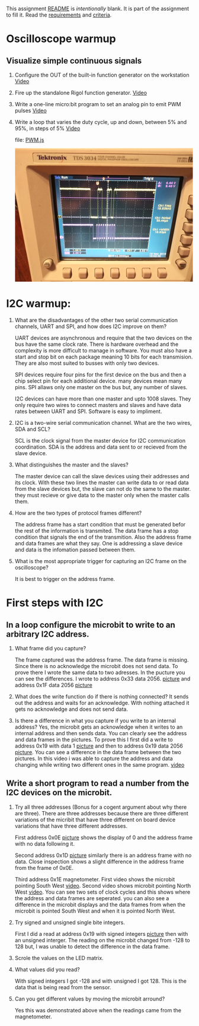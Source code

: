 This assignment [README](README.md) is _intentionally_ blank. It is part of the assignment to fill it. Read the [requirements](requirements.md) and [criteria](criteria.md).

# Oscilloscope warmup

## Visualize simple continuous signals

1. Configure the OUT of the built-in function generator on the workstation
  [Video](https://drive.google.com/open?id=1KaVA-8ODM3Nq4mszeLmeU4ybDzrl-X06)
  
2. Fire up the standalone Rigol function generator.
  [Video](https://drive.google.com/open?id=1KbOLyCi8Whs5TwbCIVZ05xRh6Tswb3WI)
  
3. Write a one-line micro:bit program to set an analog pin to emit PWM pulses
  [Video](https://drive.google.com/open?id=1L1lBcZV-wYVSt4BwrvFeOQ2wgPvMRI_d)
  
4. Write a loop that varies the duty cycle, up and down, between 5% and 95%, in steps of 5%
  [Video](https://drive.google.com/open?id=1K3JJoz3r66mBR8rAS8xY1Wm9DV71DDp8)
  
    file: [PWM.js](https://github.com/Introduction-to-Computer-Engineering/final-project-assignment-8-week-13-vincefeil/blob/master/PWM.js)
    
    ![alt text](https://github.com/Introduction-to-Computer-Engineering/final-project-assignment-8-week-13-vincefeil/blob/master/i2cWrite0x332056.jpg)
  
  

# I2C warmup:

1. What are the disadvantages of the other two serial communication channels, UART and SPI, and how does I2C improve on them?

   UART devices are asynchronous and require that the two devices on the bus have the same clock rate. There is hardware overhead and      the complexity is more difficult to manage in software. You must also have a start and stop bit on each package meaning 10 bits for      each transmision. They are also most suited to busses with only two devices.
   
   SPI devices require four pins for the first device on the bus and then a chip select pin for each additional device. many devices        mean many pins. SPI allaws only one master on the bus but, any number of slaves.
   
   I2C devices can have more than one master and upto 1008 slaves. They only require two wires to connect masters and slaves and have      data rates between UART and SPI. Software is easy to impliment.


2. I2C is a two-wire serial communication channel. What are the two wires, SDA and SCL?

    SCL is the clock signal from the master device for I2C communication coordination. SDA is the address and data sent to or recieved       from the slave device.
  
3. What distinguishes the master and the slaves?

    The master device can call the slave devices using their addresses and its clock. With these two lines the master can write data to     or  read data from the slave devices but, the slave can not do the same to the master. they must recieve or give data to the master     only when the master calls them.
    
 4. How are the two types of protocol frames different?
 
    The address frame has a start condition that must be generated befor the rest of the information is transmited. The data frame has a     stop condition that signals the end of the transmition. Also the address frame and data frames are what they say. One is addressing     a slave device and data is the infomation passed between them.
 
 5. What is the most appropriate trigger for capturing an I2C frame on the oscilloscope?
 
    It is best to trigger on the address frame. 
    
 # First steps with I2C
 
 ## In a loop configure the microbit to write to an arbitrary I2C address.
 
 1. What frame did you capture? 
 
    The frame captured was the address frame. The data frame is missing. Since there is no acknowledge the microbit does not send data.     To prove there I wrote the same data to two adresses. In the pucture you can see the differences. I wrote to address 0x33               data 2056. [picture](https://drive.google.com/open?id=1MO4j2DVavOOopLI2WoWB74jDm51NRnnz) and address 0x1F data 2056 
    [picture](https://drive.google.com/open?id=1MX87x9fjfo8W_xH09E54W0coafCq9GV1)
    
 2. What does the write function do if there is nothing connected? It sends out the address and waits for an acknowledge. With nothing       attached it gets no acknowledge and does not send data.
 
 3. Is there a difference in what you capture if you write to an internal address? Yes, the microbit gets an acknowledge when it writes     to an internal address and then sends data. You can clearly see the address and data frames in the pictures. To prove this I first       did a write to address 0x19 with data 1 [picture](https://drive.google.com/open?id=1N7hwyeswLbazN_a0vw7XtoMJg4U0DY1G) and then to       address 0x19 data 2056 [picture](https://drive.google.com/open?id=1Miwu5Cjre_zt5eFwpb7wNkC4e4HAYzo3). You can see a difference in       the data frame between the two pictures. In this video i was able to capture the address and data changing while writing two             different ones in the same program. [video](https://drive.google.com/open?id=1P7KaY7ZxxqpQao7aZr4rb67UnLp4D58z)
    
 ## Write a short program to read a number from the I2C devices on the microbit.
 
 1. Try all three addresses (Bonus for a cogent argument about why there are three).
    There are three addresses because there are three different variations of the micribit that have three different on board device         variations that have three different addresses. 
    
    First address 0x0E [picture](https://drive.google.com/open?id=1M9PU8JH9z0kdQATXo6VoWUHaLp_WAQRv) shows the display of 0 and the         address frame with no data following it.
    
    Second address 0x1D [picture](https://drive.google.com/open?id=1OREOn6xoAd49MGPnvXb3J7_Of0VDhs6H) similarly there is an address         frame with no data. Close inspection shows a slight difference in the address frame from the frame of 0x0E.
    
    Third address 0x1E magnetometer. First video shows the microbit pointing South West 
    [video](https://drive.google.com/open?id=1OEdO2dAZcdWf63bwZICcT_USobOLy1Ax). Second video shows microbit pointing North West 
    [video](https://drive.google.com/open?id=1OFdYA520tmhLvIPZZNfp18_QBmCQAG1W). You can see two sets of clock cycles and this shows         where the address and data frames are seperated. you can also see a difference in the microbit displays and the data frames from         when the microbit is pointed South West and when it is pointed North West.
    
 2. Try signed and unsigned single bite integers.
 
    First I did a read at address 0x19 with signed integers 
    [picture](https://drive.google.com/open?id=1OOxYeCEbrIfCNzfROyCzDXBW15-LJPtx) then with an unsigned interger. The reading on the         microbit changed from -128 to 128 but, I was unable to detect the difference in the data frame.
    
3. Scrole the values on the LED matrix.

4. What values did you read?

   With signed integers I got -128 and with unsigned I got 128. This is the data that is being read from the sensor.
   
5. Can you get different values by moving the microbit arround?

   Yes this was demonstrated above when the readings came from the magnetometer.

